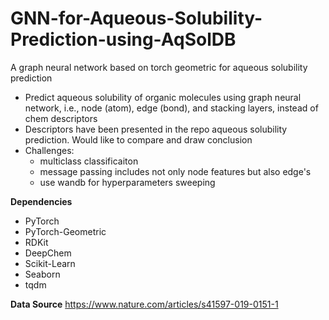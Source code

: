# GNN-for-Aqueous-Solubility-Prediction-using-AqSolDB
A graph neural network based on torch geometric for aqueous solubility prediction
* Predict aqueous solubility of organic molecules using graph neural network, i.e., node (atom), edge (bond), and stacking layers, instead of chem descriptors
* Descriptors have been presented in the repo aqueous solubility prediction. Would like to compare and draw conclusion
* Challenges:
  - multiclass classificaiton
  - message passing includes not only node features but also edge's
  - use wandb for hyperparameters sweeping <br/>
  
**Dependencies**
* PyTorch
* PyTorch-Geometric
* RDKit
* DeepChem
* Scikit-Learn
* Seaborn
* tqdm <br/> 

**Data Source**
https://www.nature.com/articles/s41597-019-0151-1
